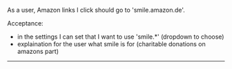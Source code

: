 As a user, Amazon links I click should go to 'smile.amazon.de'.

Acceptance:
- in the settings I can set that I want to use 'smile.*' (dropdown to choose)
- explaination for the user what smile is for (charitable donations on amazons part)

---


